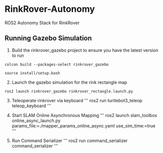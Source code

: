# RinkRover-Autonomy
ROS2 Autonomy Stack for RinkRover

## Running Gazebo Simulation
1. Build the rinkrover_gazebo project to ensure you have the latest version to run
```
colcon build --packages-select rinkrover_gazebo

source install/setup.bash
```

2. Launch the gazebo simulation for the rink rectangle map
```
ros2 launch rinkrover_gazebo rinkrover_rectangle.launch.py
```

3. Teleoperate rinkrover via keyboard
'''
ros2 run turtlebot3_teleop teleop_keyboard
'''

4. Start SLAM Online Asynchronous Mapping
'''
ros2 launch slam_toolbox online_async_launch.py params_file:=./mapper_params_online_async.yaml use_sim_time:=true
'''

5. Run Command Serializer
'''
ros2 run command_serializer command_serializer
'''